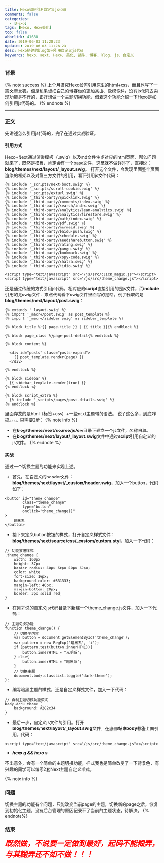 ```yaml
---
title: Hexo如何引用自定义js代码
comments: false
categories:
  - [Hexo]
tags: [Hexo, Hexo美化]
top: false
abbrlink: 41680
date: 2019-06-03 11:28:23
updated: 2019-06-03 11:28:23
desc: Hexo搭建的blog如何引用自定义js代码
keywords: hexo, next, Hexo, 美化, 插件, 博客, blog, js, 自定义
---
```


### 背景
{% note success %}
上个月研究Hexo如何引用原生的html+css，而且也写了一篇文章发表。但是如果想把自己的博客做的更加突出、像模像样，没有js代码去实现功能是不行的，正好想做一个主题切换功能，借着这个功能介绍一下Hexo是如何引用js代码的。
{% endnote %}

<!--more-->
<hr />

### 正文

先讲述怎么引用js代码的，完了在通过实战验证。

#### 引用方式

Hexo+Next通过渲染模板（.swig）以及md文件生成对应的html页面，那么问题就来了，既然是模板，肯定会有一个base文件，这里就不做详述了，直接说：**blog/themes/next/layout/_layout.swig**。
打开这个文件，会发现里面整个页面渲染的框架以及对第三方文件的引用，看下引用js文件代码：
```
{% include '_scripts/next-boot.swig' %}
{% include '_scripts/scroll-cookie.swig' %}
{% include '_scripts/exturl.swig' %}
{% include '_third-party/quicklink.swig' %}
{% include '_third-party/comments/index.swig' %}
{% include '_third-party/search/index.swig' %}
{% include '_third-party/analytics/lean-analytics.swig' %}
{% include '_third-party/analytics/firestore.swig' %}
{% include '_third-party/math/index.swig' %}
{% include '_third-party/pdf.swig' %}
{% include '_third-party/mermaid.swig' %}
{% include '_third-party/baidu-push.swig' %}
{% include '_third-party/schedule.swig' %}
{% include '_third-party/needsharebutton.swig' %}
{% include '_third-party/rating.swig' %}
{% include '_third-party/pangu.swig' %}
{% include '_third-party/bookmark.swig' %}
{% include '_third-party/copy-code.swig' %}
{% include '_third-party/chatra.swig' %}
{% include '_third-party/tidio.swig' %}

<script type="text/javascript" src="/js/src/click_magic.js"></script>
<script type="text/javascript" src="/js/src/theme_change.js"></script>
```
还是通过传统的方式引用js代码，相对应的**script**直接引用的是js文件，而**include**引用的是swig文件，来点代码看下swig文件里面写的是啥，例子我取的是**blog/themes/next/layout/post.swig**：
```
{% extends '_layout.swig' %}
{% import '_macro/post.swig' as post_template %}
{% import '_macro/sidebar.swig' as sidebar_template %}

{% block title %}{{ page.title }} | {{ title }}{% endblock %}

{% block page_class %}page-post-detail{% endblock %}

{% block content %}

  <div id="posts" class="posts-expand">
    {{ post_template.render(page) }}
  </div>

{% endblock %}

{% block sidebar %}
  {{ sidebar_template.render(true) }}
{% endblock %}

{% block script_extra %}
  {% include '_scripts/pages/post-details.swig' %}
{% endblock %}
```
里面存放的是html（标签+css）+一些next主题带的语法。
说了这么多，到底咋搞。。。。只需要2步：
{% note info %}
- 在**blog/themes/next/source/js/src**目录下建立一个js文件，名称自取。
- 在**blog/themes/next/layout/_layout.swig**文件中通过**script**引用自定义的js文件。
{% endnote %}

#### 实战

通过一个切换主题的功能来实现上述。

- 首先，在自定义的header文件：**blog/themes/next/layout/_custom/header.swig**，加入一个button，代码如下：
```
<button id="theme_change"
        class="theme_change"
        type="button"
        onclick="theme_change()"
>
    暗黑系
</button>
```
- 接下来定义button按钮的样式，打开自定义样式文件：**blog/themes/next/source/css/_custom/custom.styl**，加入一下代码：
```
// 功能按钮样式
.theme_change {
    width: 160px;
    height: 37px;
    border-radius: 50px 50px 50px 50px;
    color: white;
    font-size: 16px;
    background-color: #333333;
    margin-left: 40px;
    margin-bottom: 20px;
    border: 3px solid red;
}
```
- 在刚才说的自定义js代码目录下新建一个theme_change.js文件，加入一下代码：
```
// 主题切换功能
function theme_change() {
    // 切换字内容
    var button = document.getElementById('theme_change');
    var pattern = new RegExp('暗黑系', 'i');
    if (pattern.test(button.innerHTML)){
        button.innerHTML = "光明系";
    } else{
        button.innerHTML = "暗黑系";
    }
    // 切换主题
    document.body.classList.toggle('dark-theme');
};
```
- 编写暗黑主题的样式，还是自定义样式文件，加入一下代码：
```
// 自制主题切换功能样式
body.dark-theme {
    background: #282c34
}
```
- 最后一步，自定义js文件的引用。打开**blog/themes/next/layout/_layout.swig**文件，在底部**结束body标签**上面引用，代码：
```
<script type="text/javascript" src="/js/src/theme_change.js"></script>
```
- ***hexo g && hexo s***

不出意外，会有一个简单的主题切换功能，样式我也是简单改变了一下背景色，有兴趣的同学可以编写2套Next主题自定义样式。

{% note info %}
### 问题
切换主题的功能有个问题，只能改变当前page的主题，切换新的page之后，恢复到初始化主题，没有后台管理的原因记录不了当前的主题状态，待解决。
{% endnote%}

### 结束

<font color="red" size="5">***既然做，不说要一定做到最好，起码不能糊弄，与其糊弄还不如不做！！！***</font>
